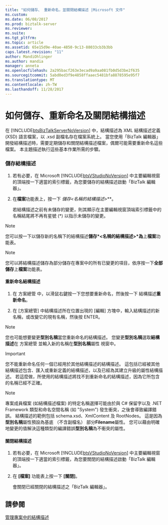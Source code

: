 ```yaml
---
title: "如何儲存、 重新命名，並關閉結構描述 |Microsoft 文件"
ms.custom: 
ms.date: 06/08/2017
ms.prod: biztalk-server
ms.reviewer: 
ms.suite: 
ms.tgt_pltfrm: 
ms.topic: article
ms.assetid: 65e15d9e-40ae-4850-9c13-88033cb3b3bb
caps.latest.revision: "11"
author: MandiOhlinger
ms.author: mandia
manager: anneta
ms.openlocfilehash: 2a295bacf263e3ecad9a9aa081fb0d5d3be2f635
ms.sourcegitcommit: 5abd0ed3f9e4858ffaaec5481bfa8878595e95f7
ms.translationtype: MT
ms.contentlocale: zh-TW
ms.lasthandoff: 11/28/2017
---
```

# <a name="how-to-save-rename-and-close-schemas"></a>如何儲存、重新命名及關閉結構描述
在 [!INCLUDE[btsBizTalkServerNoVersion](../includes/btsbiztalkservernoversion-md.md)] 中，結構描述為 XML 結構描述定義 (XSD) 語言檔案，以 .xsd 副檔名存在檔案系統上。 當您使用「BizTalk 編輯器」開發結構描述時，需要定期儲存和關閉結構描述檔案，偶爾可能需要重新命名這些檔案。 本主題描述執行這些基本作業所需的步驟。  
  
### <a name="to-save-a-schema"></a>儲存結構描述  
  
1.  若有必要，在 Microsoft [!INCLUDE[btsVStudioNoVersion](../includes/btsvstudionoversion-md.md)] 中主要編輯視窗的頂端按一下適當的索引標籤，為您要儲存的結構描述啟動「BizTalk 編輯器」。  
  
2.  在**檔案**功能表上，按一下 **儲存*\<名稱的結構描述\>***。  
  
     若結構描述之前有未儲存的變更，則其顯示在主要編輯視窗頂端索引標籤中的名稱結尾將不再有星號 (*) 以指示未儲存的變更。  
  
> [!NOTE]
>  您可以按一下以儲存新的名稱下的結構描述**儲存*\<名稱的結構描述\>*為**上**檔案**功能表。  
  
> [!NOTE]
>  您可以將結構描述儲存為部分儲存在專案中的所有已變更的項目，依序按一下**全部儲存**上**檔案**功能表。  
  
#### <a name="to-rename-a-schema"></a>重新命名結構描述  
  
1.  在 方案總管 中，以滑鼠右鍵按一下您想要重新命名，然後按一下 結構描述**重新命名**。  
  
2.  在 [方案總管] 中結構描述所在位置出現的 [編輯] 方塊中，輸入結構描述的新名稱，或改變它的現有名稱，然後按 ENTER。  
  
> [!NOTE]
>  您也可能想要變更**型別名稱**當您重新命名的結構描述。 您變更**型別名稱**選取**結構描述**在 方案總管 並輸入新的名稱在**型別名稱**屬性 視窗中。  
  
> [!IMPORTANT]
>  您不能重新命名任何一個已經用於其他結構描述的結構描述。 這包括已經被其他結構描述包含、匯入或重新定義的結構描述，以及已經為其建立升級的屬性結構描述。 若這麼做，所使用的結構描述將找不到重新命名的結構描述，因為它所包含的名稱已經不正確。  
  
> [!NOTE]
>  專案成員檔案 (如結構描述檔案) 的特定名稱選擇可能由於與 C# 保留字以及 .NET Framework 類型和命名空間名稱 (如 "System") 發生衝突，之後會導致編譯錯誤。 結構描述的範例包括 schema.xsd、XmlContent 及 RootNodes。 這是因為**型別名稱**屬性預設為基底 （不含副檔名） 部分**Filename**屬性。 您可以藉由明確地變更的值解決這種類型的編譯錯誤**型別名稱**為不衝突的屬性。  
  
#### <a name="to-close-a-schema"></a>關閉結構描述  
  
1.  若有必要，在 Microsoft [!INCLUDE[btsVStudioNoVersion](../includes/btsvstudionoversion-md.md)] 中主要編輯視窗的頂端按一下適當的索引標籤，為您要關閉的結構描述啟動「BizTalk 編輯器」。  
  
2.  在 **[檔案]** 功能表上按一下 **[關閉]**。  
  
     會關閉已經關閉的結構描述之「BizTalk 編輯器」。  
  
## <a name="see-also"></a>請參閱  
 [管理專案中的結構描述](../core/managing-schemas-within-projects.md)